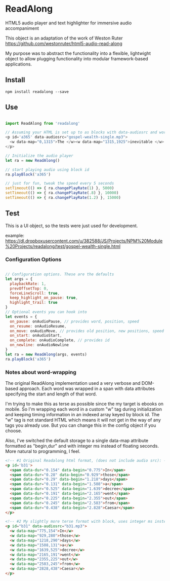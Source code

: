 # ReadAlong

HTML5 audio player and text highlighter for immersive audio accompaniment

This object is an adaptation of the work of Weston Ruter https://github.com/westonruter/html5-audio-read-along

My purpose was to abstract the functionality into a flexible, lightwight object to allow plugging functionality into modular framework-based applications. 

## Install

```npm install readalong --save```

## Use

```javascript

import ReadAlong from 'readalong'

// Assuming your HTML is set up to as blocks with data-audiosrc and words with data-map attributes like so:
<p id='a365' data-audiosrc="gospel-wealth-single.mp3"> 
  <w data-map="0,1315">The </w><w data-map="1315,1925">inevitable </w>
</p>

// Initialize the audio player
let ra = new ReadAlong()  

// start playing audio using block id
ra.playBlock('a365')  

// just for fun, tweak the speed every 5 seconds
setTimeout(() => { ra.changePlayRate(1) }, 5000) 
setTimeout(() => { ra.changePlayRate(.8) }, 10000) 
setTimeout(() => { ra.changePlayRate(1.2) }, 15000)  


```

## Test

This is a UI object, so the tests were just used for development.  

example: https://dl.dropboxusercontent.com/u/382588/JS/Projects/NPM%20Module%20Projects/readalong/test/gospel-wealth-single.html




### Configuration Options

```javascript

// Configuration options. These are the defaults
let args = { 
  playbackRate: 1,
  prevOffsetTop: 0, 
  forceLineScroll: true,  
  keep_highlight_on_pause: true,
  highlight_trail: true
}
// Optional events you can hook into
let events = {
  on_pause: onAudioPause, // provides word, position, speed
  on_resume: onAudioResume,
  on_move: onAudioMove, // provides old position, new positions, speed
  on_start: onAudioStart, 
  on_complete: onAudioComplete, // provides id
  on_newline: onAudioNewline
} 
let ra = new ReadAlong(args, events)  
ra.playBlock('a365')  

```

### Notes about word-wrapping

The original ReadAlong implementation used a very verbose and DOM-based approach. Each word was wrapped in a span with data attributes specifying the start and length of that word.

I'm trying to make this as terse as possible since the my target is ebooks on mobile. So I'm wrapping each word in a custom "w" tag during initialization and keeping timing information in an indexed array keyed by block id. The "w" tag is not standard HTML which means it will not get in the way of any <span> tags you already use. But you can change this in the config object if you choose.

Also, I've switched the default storage to a single data-map attribute formatted as "begin,dur" and with integer ms instead of floating seconds. More natural to programming, I feel.


```html
<!-- #1 Original Readalong html format, (does not include audio src): -->
<p id='b31'>
  <span data-dur="0.154" data-begin="0.775">In</span> 
  <span data-dur="0.28" data-begin="0.929">those</span> 
  <span data-dur="0.29" data-begin="1.218">days</span> 
  <span data-dur="0.131" data-begin="1.508">a</span> 
  <span data-dur="0.525" data-begin="1.639">decree</span> 
  <span data-dur="0.191" data-begin="2.165">went</span> 
  <span data-dur="0.225" data-begin="2.355">out</span> 
  <span data-dur="0.245" data-begin="2.583">from</span> 
  <span data-dur="0.438" data-begin="2.828">Caesar</span>
</p>

<!-- #2 My slightly more terse format with block, uses integer ms instead of seconds -->  
<p id="b31" data-audiosrc="b31.mp3">
  <w data-map="775,154">In</w> 
  <w data-map="929,280">those</w> 
  <w data-map="1218,290">days</w> 
  <w data-map="1508,131">a</w> 
  <w data-map="1639,525">decree</w> 
  <w data-map="2165,191">went</w> 
  <w data-map="2355,225">out</w> 
  <w data-map="2583,245">from</w> 
  <w data-map="2828,438">Caesar</w>
</p>

```

 


